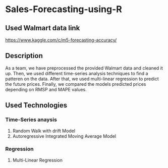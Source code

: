# Sales-Forecasting-using-R

## Used Walmart data link
https://www.kaggle.com/c/m5-forecasting-accuracy/

## Description
As a team, we have preprocessed the provided Walmart data and cleaned it up. Then, we used different time-series analysis techniques to find a patteren on the data. After that, we used multi-linear regression to predict the future prices. Finally, we compared the models predicted prices depending on RMSP and MAPE values.

## Used Technologies
### Time-Series anaysis
1. Random Walk with drift Model
2. Autoregressive Integrated Moving Average Model
### Regression
1. Multi-Linear Regression

